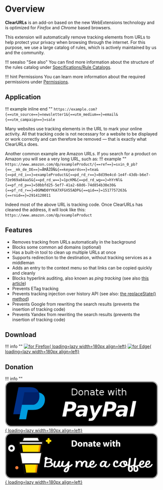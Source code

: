 # Overview

**ClearURLs** is an add-on based on the new WebExtensions technology and is optimized for *Firefox* and *Chrome* based browsers.

This extension will automatically remove tracking elements from URLs to help protect your privacy when browsing through 
the internet. For this purpose, we use a large catalog of rules, which is actively maintained by us and the community.


!!! seealso "See also"
    You can find more information about the structure of the rules catalog under [Specifications/Rule Catalogs](specs/rules.md).

!!! hint Permissions
    You can learn more information about the required permissions under [Permissions](permissions.md).

## Application
!!! example inline end ""
    `https://example.com?{==utm_source==}=newsletter1&{==utm_medium==}=email&{==utm_campaign==}=sale`

Many websites use tracking elements in the URL to mark your online activity.
All that tracking code is not necessary for a website to be displayed or work correctly and can therefore be removed 
— that is exactly what ClearURLs does.

Another common example are Amazon URLs. If you search for a product on Amazon you will see a very long URL, such as:
!!! example ""
    ```
    https://www.amazon.com/dp/exampleProduct/{==ref==}=sxin_0_pb?{==__mk_de_DE==}=ÅMÅŽÕÑ&{==keywords==}=tea&{==pd_rd_i==}=exampleProduct&{==pd_rd_r==}=8d39e4cd-1e4f-43db-b6e7-72e969a84aa5&{==pd_rd_w==}=1pcKM&{==pd_rd_wg==}=hYrNl&{==pf_rd_p==}=50bbfd25-5ef7-41a2-68d6-74d854b30e30&{==pf_rd_r==}=0GMWD0YYKA7XFGX55ADP&{==qid==}=1517757263&{==rnid==}=2914120011
    ```

Indeed most of the above URL is tracking code. Once ClearURLs has cleaned the address, it will look like this:
`https://www.amazon.com/dp/exampleProduct`

## Features

* Removes tracking from URLs automatically in the background
* Blocks some common ad domains (optional)
* Has a built-in tool to clean up multiple URLs at once
* Supports redirection to the destination, without tracking services as a middleman
* Adds an entry to the context menu so that links can be copied quickly and cleanly
* Blocks hyperlink auditing, also known as *ping tracking* (see also [this article](https://html.spec.whatwg.org/multipage/links.html#hyperlink-auditing))
* Prevents ETag tracking
* Prevents tracking injection over history API (see also: [the replaceState() method](https://developer.mozilla.org/en-US/docs/Web/API/History_API#The_replaceState()_method))
* Prevents Google from rewriting the search results (prevents the insertion of tracking code)
* Prevents Yandex from rewriting the search results (prevents the insertion of tracking code)

## Download
!!! info ""
    [![for Firefox](https://blog.mozilla.org/addons/files/2020/04/get-the-addon-fx-apr-2020.svg){ loading=lazy width=180px align=left}](https://addons.mozilla.org/firefox/addon/clearurls/)
    [![for Edge](https://docs.clearurls.xyz/1.22.0/assets/img/MEA-button.png){ loading=lazy width=180px align=left}](https://microsoftedge.microsoft.com/addons/detail/mdkdmaickkfdekbjdoojfalpbkgaddei)

## Donation
!!! info ""
    [![Buy Me A Coffee](https://raw.githubusercontent.com/KevinRoebert/DonateButtons/master/Paypal.png){ loading=lazy width=180px align=left}](https://www.paypal.me/KevinRoebert)
    [![Buy Me A Coffee](https://raw.githubusercontent.com/KevinRoebert/DonateButtons/master/BuyMeACoffee.png){ loading=lazy width=180px align=left}](https://www.buymeacoffee.com/KevinRoebert)


<a rel="me" href="https://infosec.exchange/@clearurls" style="display: none;">Mastodon</a>
